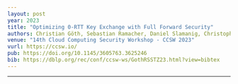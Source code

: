 ```yaml
---
layout: post
year: 2023
title: "Optimizing 0-RTT Key Exchange with Full Forward Security"
authors: Christian Göth, Sebastian Ramacher, Daniel Slamanig, Christoph Striecks, Erkan Tairi, Alexander Zikulnig
venue: "14th Cloud Computing Security Workshop - CCSW 2023"
vurl: https://ccsw.io/
pub: https://doi.org/10.1145/3605763.3625246
bib: https://dblp.org/rec/conf/ccsw-ws/GothRSSTZ23.html?view=bibtex
---
```



---


